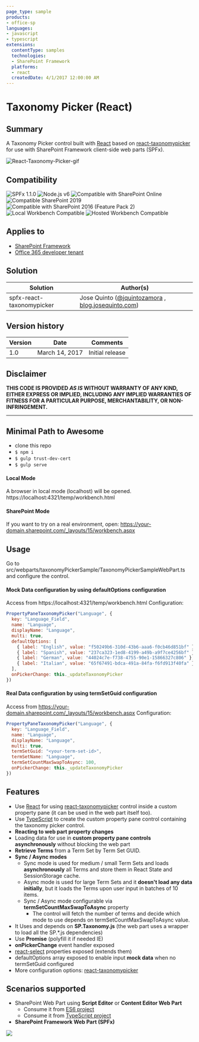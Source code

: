 ```yaml
---
page_type: sample
products:
- office-sp
languages:
- javascript
- typescript
extensions:
  contentType: samples
  technologies:
  - SharePoint Framework
  platforms:
  - react
  createdDate: 4/1/2017 12:00:00 AM
---
```

# Taxonomy Picker (React)

## Summary
A Taxonomy Picker control built with [React](https://facebook.github.io/react) based on [react-taxonomypicker](https://www.npmjs.com/package/react-taxonomypicker) for use with SharePoint Framework client-side web parts (SPFx).

![React-Taxonomy-Picker-gif](./assets/react-taxonomy-picker-spfx.gif)


## Compatibility

![SPFx 1.1.0](https://img.shields.io/badge/SPFx-1.1.0-green.svg)
![Node.js v6](https://img.shields.io/badge/Node.js-v6-green.svg) 
![Compatible with SharePoint Online](https://img.shields.io/badge/SharePoint%20Online-Compatible-green.svg)
![Compatible SharePoint 2019](https://img.shields.io/badge/SharePoint%20Server%202019-Compatible-green.svg)
![Compatible with SharePoint 2016 (Feature Pack 2)](https://img.shields.io/badge/SharePoint%20Server%202016%20(Feature%20Pack%202)-Compatible-green.svg)
![Local Workbench Compatible](https://img.shields.io/badge/Local%20Workbench-Compatible-green.svg)
![Hosted Workbench Compatible](https://img.shields.io/badge/Hosted%20Workbench-Compatible-green.svg)


## Applies to
* [SharePoint Framework](https://docs.microsoft.com/sharepoint/dev/spfx/sharepoint-framework-overview)
* [Office 365 developer tenant](https://docs.microsoft.com/sharepoint/dev/spfx/set-up-your-developer-tenant)

## Solution

Solution|Author(s)
--------|---------
spfx-react-taxonomypicker | Jose Quinto ([@jquintozamora](https://twitter.com/jquintozamora) , [blog.josequinto.com](https://blog.josequinto.com))

## Version history

Version|Date|Comments
-------|----|--------
1.0|March 14, 2017|Initial release

## Disclaimer

**THIS CODE IS PROVIDED *AS IS* WITHOUT WARRANTY OF ANY KIND, EITHER EXPRESS OR IMPLIED, INCLUDING ANY IMPLIED WARRANTIES OF FITNESS FOR A PARTICULAR PURPOSE, MERCHANTABILITY, OR NON-INFRINGEMENT.**

---

## Minimal Path to Awesome
- clone this repo
- `$ npm i`
- `$ gulp trust-dev-cert`
- `$ gulp serve `

#### Local Mode
A browser in local mode (localhost) will be opened.
https://localhost:4321/temp/workbench.html

#### SharePoint Mode
If you want to try on a real environment, open:
https://your-domain.sharepoint.com/_layouts/15/workbench.aspx

## Usage
Go to src/webparts/taxonomyPickerSample/TaxonomyPickerSampleWebPart.ts and configure the control.
#### Mock Data configuration by using defaultOptions configuration
Access from https://localhost:4321/temp/workbench.html
Configuration:
```js
PropertyPaneTaxonomyPicker("Language", {
  key: "Language_Field",
  name: "Language",
  displayName: "Language",
  multi: true,
  defaultOptions: [
    { label: "English", value: "f50249b6-310d-43b6-aaa6-f0cb46d851bf" },
    { label: "Spanish", value: "237ca323-1ed8-4199-a49b-a9f7ce4256bf" },
    { label: "German", value: "44024c7e-f738-4755-90e1-15866327c806" },
    { label: "Italian", value: "65f67491-bdca-491a-84fa-f6fd913f40fa" },
  ],
  onPickerChange: this._updateTaxonomyPicker
})
```
#### Real Data configuration by using termSetGuid configuration
Access from https://your-domain.sharepoint.com/_layouts/15/workbench.aspx
Configuration:
```js
PropertyPaneTaxonomyPicker("Language", {
  key: "Language_Field",
  name: "Language",
  displayName: "Language",
  multi: true,
  termSetGuid: "<your-term-set-id>",
  termSetName: "Language",
  termSetCountMaxSwapToAsync: 100,
  onPickerChange: this._updateTaxonomyPicker
})
```

## Features
- Use [React](https://facebook.github.io/react) for using [react-taxonomypicker](https://github.com/jquintozamora/react-taxonomypicker) control inside a custom property pane (it can be used in the web part itself too).
- Use [TypeScript](https://www.typescriptlang.org) to create the custom property pane control containing the taxonomy picker control.
- **Reacting to web part property changes**
- Loading data for use in **custom property pane controls asynchronously** without blocking the web part
- **Retrieve Terms** from a Term Set by Term Set GUID.
- **Sync / Async modes**
  - Sync mode is used for medium / small Term Sets and loads **asynchronously** all Terms and store them in React State and SessionStorage cache.
  - Async mode is used for large Term Sets and it **doesn't load any data initially**, but it loads the Terms upon user input in batches of 10 items.
  - Sync / Async mode configurable via **termSetCountMaxSwapToAsync** property
    - The control will fetch the number of terms and decide which mode to use depends on termSetCountMaxSwapToAsync value.
- It Uses and depends on **SP.Taxonomy.js** (the web part uses a wrapper to load all the SP.*.js dependencies)
- Use **Promise** (polyfill it if needed IE)
- **onPickerChange** event handler exposed
- [react-select](https://github.com/JedWatson/react-select) properties exposed (extends them)
- defaultOptions array exposed to enable input **mock data** when no termSetGuid configured
- More configuration options: [react-taxonomypicker](https://www.npmjs.com/package/react-taxonomypicker)

## Scenarios supported
- SharePoint Web Part using **Script Editor** or **Content Editor Web Part**
  - Consume it from [ES6 project](https://github.com/jquintozamora/react-taxonomypicker-consume-es6)
  - Consume it from [TypeScript project](https://github.com/jquintozamora/react-taxonomypicker-consume-typescript)
- **SharePoint Framework Web Part (SPFx)**


<img src="https://telemetry.sharepointpnp.com/sp-dev-fx-webparts/samples/react-taxonomypicker" />

